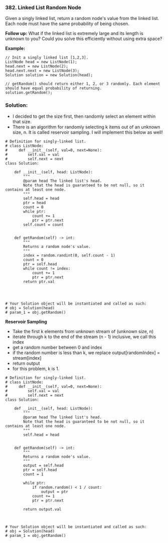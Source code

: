 ### 382. Linked List Random Node

Given a singly linked list, return a random node's value from the linked list. Each node must have the same probability of being chosen.

**Follow up:**
What if the linked list is extremely large and its length is unknown to you? Could you solve this efficiently without using extra space?

**Example:**
```
// Init a singly linked list [1,2,3].
ListNode head = new ListNode(1);
head.next = new ListNode(2);
head.next.next = new ListNode(3);
Solution solution = new Solution(head);

// getRandom() should return either 1, 2, or 3 randomly. Each element should have equal probability of returning.
solution.getRandom();
```

### Solution:
- I decided to get the size first, then randomly select an element within that size.
- There is an algorithm for randomly selecting k items out of an unknown size, n. It is called reservoir sampling. I will implement this below as well!
```
# Definition for singly-linked list.
# class ListNode:
#     def __init__(self, val=0, next=None):
#         self.val = val
#         self.next = next
class Solution:

    def __init__(self, head: ListNode):
        """
        @param head The linked list's head.
        Note that the head is guaranteed to be not null, so it contains at least one node.
        """
        self.head = head
        ptr = head
        count = 0
        while ptr:
            count += 1
            ptr = ptr.next
        self.count = count
        

    def getRandom(self) -> int:
        """
        Returns a random node's value.
        """
        index = random.randint(0, self.count - 1)
        count = 0
        ptr = self.head
        while count != index:
            count += 1
            ptr = ptr.next
        return ptr.val
        
        


# Your Solution object will be instantiated and called as such:
# obj = Solution(head)
# param_1 = obj.getRandom()
```

**Reservoir Sampling**
- Take the first k elements from unknown stream of (unknown size, n)
- iterate through k to the end of the stream (n - 1) inclusive, we call this index
- get a random number between 0 and index
- if the random number is less than k, we replace output[randomIndex] = stream[index]
- return output
- for this problem, k is 1. 
```
# Definition for singly-linked list.
# class ListNode:
#     def __init__(self, val=0, next=None):
#         self.val = val
#         self.next = next
class Solution:

    def __init__(self, head: ListNode):
        """
        @param head The linked list's head.
        Note that the head is guaranteed to be not null, so it contains at least one node.
        """
        self.head = head
        

    def getRandom(self) -> int:
        """
        Returns a random node's value.
        """
        output = self.head
        ptr = self.head
        count = 1
        
        while ptr:
            if random.random() < 1 / count:
                output = ptr
            count += 1
            ptr = ptr.next
        
        return output.val    
        


# Your Solution object will be instantiated and called as such:
# obj = Solution(head)
# param_1 = obj.getRandom()
```

